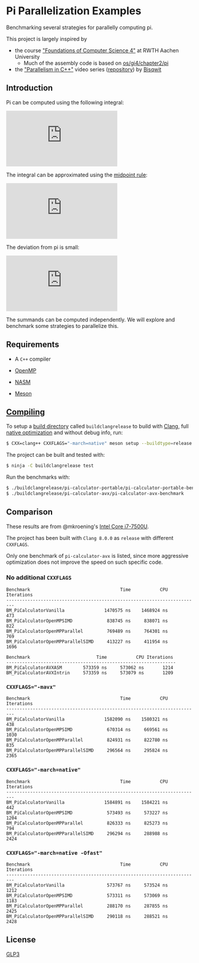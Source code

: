 # Pi Parallelization Examples

Benchmarking several strategies for parallelly computing pi.

This project is largely inspired by

  * the course ["Foundations of Computer Science 4"](https://gi4.rwth-aachen.de/) at RWTH Aachen University
    * Much of the assembly code is based on [os/gi4/chapter2/pi](https://git.rwth-aachen.de/os/gi4/tree/master/chapter2/pi)
  * the ["Parallelism in C++"](https://www.youtube.com/playlist?list=PLzLzYGEbdY5lrUYSssHfk5ahwZERojgid) video series ([repository](https://github.com/bisqwit/cpp_parallelization_examples)) by [Bisqwit](https://www.youtube.com/user/Bisqwit)

## Introduction

Pi can be computed using the following integral:

![\large \int_{0}^{1} \frac{4}{1+x^{2}} \; \mathrm{d}x = [ 4 \tan^{-1}(x) ]_{0}^{1} = \pi \approx 3.1416](https://latex.codecogs.com/svg.latex?%5Clarge%20%5Cint_%7B0%7D%5E%7B1%7D%20%5Cfrac%7B4%7D%7B1&plus;x%5E%7B2%7D%7D%20%5C%3B%20%5Cmathrm%7Bd%7Dx%20%3D%20%5B%204%20%5Ctan%5E%7B-1%7D%28x%29%20%5D_%7B0%7D%5E%7B1%7D%20%3D%20%5Cpi%20%5Capprox%203.1416)

The integral can be approximated using the [midpoint rule](https://en.wikipedia.org/wiki/Riemann_sum#Midpoint_rule):

![\large \int_{0}^{1} \frac{4}{1+x^{2}} \; \mathrm{d} x = \lim_{\|\Delta x\|\rightarrow0} \sum_{i=1}^{n}  \frac{4}{1+{x_i^*}^{2}} \,\Delta x_i \\
\approx \sum_{i=0}^{{10}^6-1}  \frac{4}{1+((i+0.5)*{10}^{-6})^{2}} \,{10}^{-6} =: S](https://latex.codecogs.com/svg.latex?%5Clarge%20%5Cint_%7B0%7D%5E%7B1%7D%20%5Cfrac%7B4%7D%7B1&plus;x%5E%7B2%7D%7D%20%5C%3B%20%5Cmathrm%7Bd%7D%20x%20%3D%20%5Clim_%7B%5C%7C%5CDelta%20x%5C%7C%5Crightarrow0%7D%20%5Csum_%7Bi%3D1%7D%5E%7Bn%7D%20%5Cfrac%7B4%7D%7B1&plus;%7Bx_i%5E*%7D%5E%7B2%7D%7D%20%5C%2C%5CDelta%20x_i%20%5C%5C%20%5Capprox%20%5Csum_%7Bi%3D0%7D%5E%7B%7B10%7D%5E6-1%7D%20%5Cfrac%7B4%7D%7B1&plus;%28%28i&plus;0.5%29*%7B10%7D%5E%7B-6%7D%29%5E%7B2%7D%7D%20%5C%2C%7B10%7D%5E%7B-6%7D%20%3D%3A%20S)

The deviation from pi is small:

![\large |\pi - S| <  8.\overline{3}*{10}^{-14}](https://latex.codecogs.com/svg.latex?%5Clarge%20%7C%5Cpi%20-%20S%7C%20%3C%208.%5Coverline%7B3%7D*%7B10%7D%5E%7B-14%7D)

The summands can be computed independently. We will explore and benchmark some strategies to parallelize this.

## Requirements

* A `C++` compiler

* [OpenMP](https://www.openmp.org/resources/openmp-compilers-tools/)

* [NASM](https://www.nasm.us/index.php)

* [Meson](https://mesonbuild.com/Getting-meson.html)

## [Compiling](https://mesonbuild.com/Running-Meson.html)

To setup a [build directory](http://voices.canonical.com/jussi.pakkanen/2013/04/16/why-you-should-consider-using-separate-build-directories/)
called `buildclangrelease` to build with [Clang](https://clang.llvm.org/), full [native optimization](https://wiki.gentoo.org/wiki/GCC_optimization#-march) and without debug info, run:

```bash
$ CXX=clang++ CXXFLAGS="-march=native" meson setup --buildtype=release buildclangrelease
```

The project can be built and tested with:

```bash
$ ninja -C buildclangrelease test
```

Run the benchmarks with:

```bash
$ ./buildclangrelease/pi-calculator-portable/pi-calculator-portable-benchmark
$ ./buildclangrelease/pi-calculator-avx/pi-calculator-avx-benchmark
```

## Comparison

These results are from @mkroening's [Intel Core i7-7500U](https://ark.intel.com/content/www/us/en/ark/products/95451/intel-core-i7-7500u-processor-4m-cache-up-to-3-50-ghz.html).

The project has been built with `Clang 8.0.0` as `release` with different `CXXFLAGS`.

Only one benchmark of `pi-calculator-avx` is listed, since more aggressive optimization does not improve the speed on such specific code.

### No additional `CXXFLAGS`

```
Benchmark                                  Time           CPU Iterations
-------------------------------------------------------------------------
BM_PiCalculatorVanilla               1470575 ns    1468924 ns        473
BM_PiCalculatorOpenMPSIMD             838745 ns     838071 ns        822
BM_PiCalculatorOpenMPParallel         769489 ns     764301 ns        769
BM_PiCalculatorOpenMPParallelSIMD     413227 ns     411954 ns       1696
```

```
Benchmark                         Time           CPU Iterations
----------------------------------------------------------------
BM_PiCalculatorAVXASM        573359 ns     573062 ns       1214
BM_PiCalculatorAVXIntrin     573359 ns     573079 ns       1209
```

### `CXXFLAGS="-mavx"`

```
Benchmark                                  Time           CPU Iterations
-------------------------------------------------------------------------
BM_PiCalculatorVanilla               1582090 ns    1580321 ns        438
BM_PiCalculatorOpenMPSIMD             670314 ns     669561 ns       1030
BM_PiCalculatorOpenMPParallel         824931 ns     822780 ns        835
BM_PiCalculatorOpenMPParallelSIMD     296564 ns     295824 ns       2365
```

### `CXXFLAGS="-march=native"`

```
Benchmark                                  Time           CPU Iterations
-------------------------------------------------------------------------
BM_PiCalculatorVanilla               1584891 ns    1584221 ns        442
BM_PiCalculatorOpenMPSIMD             573493 ns     573227 ns       1204
BM_PiCalculatorOpenMPParallel         826333 ns     825273 ns        794
BM_PiCalculatorOpenMPParallelSIMD     296294 ns     288988 ns       2424
```

### `CXXFLAGS="-march=native -Ofast"`

```
Benchmark                                  Time           CPU Iterations
-------------------------------------------------------------------------
BM_PiCalculatorVanilla                573767 ns     573524 ns       1212
BM_PiCalculatorOpenMPSIMD             573311 ns     573069 ns       1183
BM_PiCalculatorOpenMPParallel         288170 ns     287855 ns       2425
BM_PiCalculatorOpenMPParallelSIMD     290118 ns     288521 ns       2428
```

## License

[GLP3](LICENSE.md)
